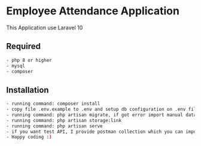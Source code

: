 
# Employee Attendance Application
This Application use Laravel 10

## Required
```bash
- php 8 or higher
- mysql
- composer
```
## Installation


```bash
- running command: composer install
- copy file .env.example to .env and setup db configuration on .env file
- running command: php artisan migrate, if got error import manual database (taufiq.sql)
- running command: php artisan storage:link
- running command: php artisan serve
- if you want test API, I provide postman collection which you can import (family-mart-api.postman_collection.json)
- Happy coding :)
```
    